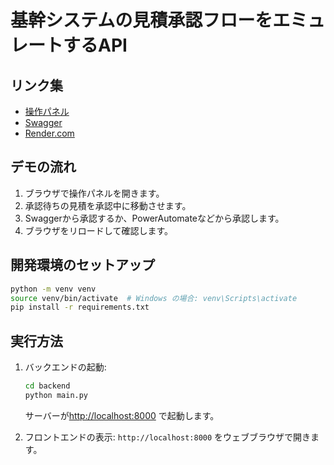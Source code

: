 # 基幹システムの見積承認フローをエミュレートするAPI

## リンク集

- [操作パネル](https://dummy-approval-api.onrender.com)
- [Swagger](https://dummy-approval-api.onrender.com/docs)
- [Render.com](https://dummy-approval-api.onrender.com)

## デモの流れ

1. ブラウザで操作パネルを開きます。
2. 承認待ちの見積を承認中に移動させます。
3. Swaggerから承認するか、PowerAutomateなどから承認します。
4. ブラウザをリロードして確認します。

## 開発環境のセットアップ

   ```bash
   python -m venv venv
   source venv/bin/activate  # Windows の場合: venv\Scripts\activate
   pip install -r requirements.txt
   ```

## 実行方法

1. バックエンドの起動:

   ```bash
   cd backend
   python main.py
   ```

   サーバーが[http://localhost:8000](http://localhost:8000) で起動します。

2. フロントエンドの表示:
   `http://localhost:8000` をウェブブラウザで開きます。
